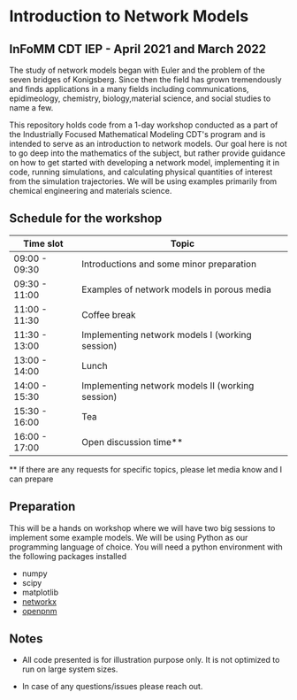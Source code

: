 # Introduction to Network Models
## InFoMM CDT IEP - April 2021 and March 2022

The study of network models began with Euler and the
problem of the seven bridges of Konigsberg. Since then
the field has grown tremendously and finds applications
in a many fields including communications, epidimeology, 
chemistry, biology,material science, and social studies 
to name a few.

This repository holds code from a 1-day workshop conducted 
as a part of the Industrially Focused Mathematical Modeling
CDT's program and is intended to serve as an introduction 
to network models. Our goal here is not to go deep into the
mathematics of the subject, but rather provide guidance
on how to get started with developing a network model, 
implementing it in code, running simulations, and 
calculating physical quantities of interest from the 
simulation trajectories. We will be using examples primarily 
from chemical engineering and materials science.

## Schedule for the workshop

| Time slot    | Topic                                            |
|--------------|--------------------------------------------------|
|09:00 - 09:30 | Introductions and some minor preparation         |
|09:30 - 11:00 | Examples of network models in porous media       |
|11:00 - 11:30 | Coffee break                                     |
|11:30 - 13:00 | Implementing network models I (working session)  |
|13:00 - 14:00 | Lunch                                            |
|14:00 - 15:30 | Implementing network models II (working session) | 
|15:30 - 16:00 | Tea                                              |
|16:00 - 17:00 | Open discussion time**                           |


>>> 
** If there are any requests for specific topics, please let media
   know and I can prepare
>>>

## Preparation
This will be a hands on workshop where we will have two big sessions
to implement some example models. We will be using Python as our 
programming language of choice. You will need a python environment with
the following packages installed

* numpy
* scipy
* matplotlib
* [networkx](https://networkx.org/)
* [openpnm](http://openpnm.org/)

## Notes
* All code presented is for illustration purpose only. It is not optimized to
  run on large system sizes.

* In case of any questions/issues please reach out.
